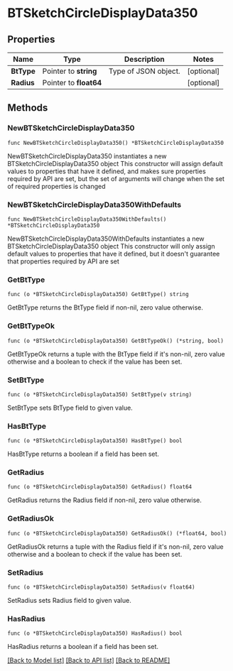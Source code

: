 # BTSketchCircleDisplayData350

## Properties

Name | Type | Description | Notes
------------ | ------------- | ------------- | -------------
**BtType** | Pointer to **string** | Type of JSON object. | [optional] 
**Radius** | Pointer to **float64** |  | [optional] 

## Methods

### NewBTSketchCircleDisplayData350

`func NewBTSketchCircleDisplayData350() *BTSketchCircleDisplayData350`

NewBTSketchCircleDisplayData350 instantiates a new BTSketchCircleDisplayData350 object
This constructor will assign default values to properties that have it defined,
and makes sure properties required by API are set, but the set of arguments
will change when the set of required properties is changed

### NewBTSketchCircleDisplayData350WithDefaults

`func NewBTSketchCircleDisplayData350WithDefaults() *BTSketchCircleDisplayData350`

NewBTSketchCircleDisplayData350WithDefaults instantiates a new BTSketchCircleDisplayData350 object
This constructor will only assign default values to properties that have it defined,
but it doesn't guarantee that properties required by API are set

### GetBtType

`func (o *BTSketchCircleDisplayData350) GetBtType() string`

GetBtType returns the BtType field if non-nil, zero value otherwise.

### GetBtTypeOk

`func (o *BTSketchCircleDisplayData350) GetBtTypeOk() (*string, bool)`

GetBtTypeOk returns a tuple with the BtType field if it's non-nil, zero value otherwise
and a boolean to check if the value has been set.

### SetBtType

`func (o *BTSketchCircleDisplayData350) SetBtType(v string)`

SetBtType sets BtType field to given value.

### HasBtType

`func (o *BTSketchCircleDisplayData350) HasBtType() bool`

HasBtType returns a boolean if a field has been set.

### GetRadius

`func (o *BTSketchCircleDisplayData350) GetRadius() float64`

GetRadius returns the Radius field if non-nil, zero value otherwise.

### GetRadiusOk

`func (o *BTSketchCircleDisplayData350) GetRadiusOk() (*float64, bool)`

GetRadiusOk returns a tuple with the Radius field if it's non-nil, zero value otherwise
and a boolean to check if the value has been set.

### SetRadius

`func (o *BTSketchCircleDisplayData350) SetRadius(v float64)`

SetRadius sets Radius field to given value.

### HasRadius

`func (o *BTSketchCircleDisplayData350) HasRadius() bool`

HasRadius returns a boolean if a field has been set.


[[Back to Model list]](../README.md#documentation-for-models) [[Back to API list]](../README.md#documentation-for-api-endpoints) [[Back to README]](../README.md)



